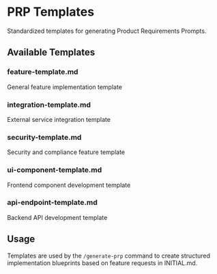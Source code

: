 # PRP Templates

Standardized templates for generating Product Requirements Prompts.

## Available Templates

### feature-template.md
General feature implementation template

### integration-template.md
External service integration template

### security-template.md
Security and compliance feature template

### ui-component-template.md
Frontend component development template

### api-endpoint-template.md
Backend API development template

## Usage

Templates are used by the `/generate-prp` command to create structured implementation blueprints based on feature requests in INITIAL.md.